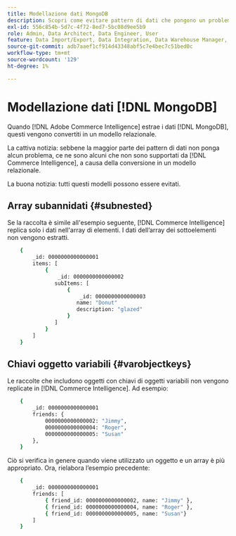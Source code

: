 ```yaml
---
title: Modellazione dati MongoDB
description: Scopri come evitare pattern di dati che pongono un problema.
exl-id: 556c854b-5d7c-4f72-8ed7-5bc08d9ee5b9
role: Admin, Data Architect, Data Engineer, User
feature: Data Import/Export, Data Integration, Data Warehouse Manager, Commerce Tables
source-git-commit: adb7aaef1cf914d43348abf5c7e4bec7c51bed0c
workflow-type: tm+mt
source-wordcount: '129'
ht-degree: 1%

---
```


# Modellazione dati [!DNL MongoDB]

Quando [!DNL Adobe Commerce Intelligence] estrae i dati [!DNL MongoDB], questi vengono convertiti in un modello relazionale.

La cattiva notizia: sebbene la maggior parte dei pattern di dati non ponga alcun problema, ce ne sono alcuni che non sono supportati da [!DNL Commerce Intelligence], a causa della conversione in un modello relazionale.

La buona notizia: tutti questi modelli possono essere evitati.

## Array subannidati {#subnested}

Se la raccolta è simile all&#39;esempio seguente, [!DNL Commerce Intelligence] replica solo i dati nell&#39;array di elementi. I dati dell’array dei sottoelementi non vengono estratti.

```bash
    {
        _id: 0000000000000001
        items: [
            {
                _id: 0000000000000002
               subItems: [
                   {
                       _id: 0000000000000003
                      name: "Donut"
                      description: "glazed"
                   }
               ]
            }
        ]
    }
```

## Chiavi oggetto variabili {#varobjectkeys}

Le raccolte che includono oggetti con chiavi di oggetti variabili non vengono replicate in [!DNL Commerce Intelligence]. Ad esempio:

```bash
    {
        _id: 0000000000000001
        friends: {
            0000000000000002: "Jimmy",
            0000000000000004: "Roger",
            0000000000000005: "Susan"
        },
    }
```

Ciò si verifica in genere quando viene utilizzato un oggetto e un array è più appropriato. Ora, rielabora l’esempio precedente:

```bash
    {
        _id: 0000000000000001
        friends: [
            { friend_id: 0000000000000002, name: "Jimmy" },
            { friend_id: 0000000000000004, name: "Roger" },
            { friend_id: 0000000000000005, name: "Susan"}
        ]
    }
```
